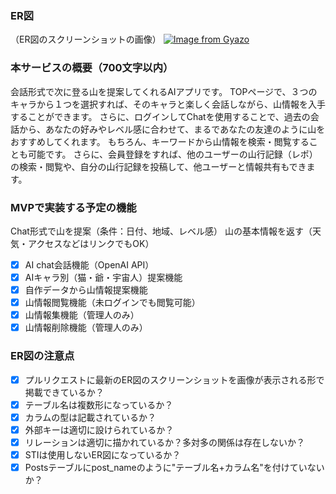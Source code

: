 ### ER図
（ER図のスクリーンショットの画像）
[![Image from Gyazo](https://i.gyazo.com/f9ca0d5ee13e4a21eeacff8acc977710.png)](https://gyazo.com/f9ca0d5ee13e4a21eeacff8acc977710)


### 本サービスの概要（700文字以内）
会話形式で次に登る山を提案してくれるAIアプリです。
TOPページで、３つのキャラから１つを選択すれば、そのキャラと楽しく会話しながら、山情報を入手することができます。
さらに、ログインしてChatを使用することで、過去の会話から、あなたの好みやレベル感に合わせて、まるであなたの友達のように山をおすすめしてくれます。
もちろん、キーワードから山情報を検索・閲覧することも可能です。
さらに、会員登録をすれば、他のユーザーの山行記録（レポ）の検索・閲覧や、自分の山行記録を投稿して、他ユーザーと情報共有もできます。

### MVPで実装する予定の機能
Chat形式で山を提案（条件：日付、地域、レベル感）
山の基本情報を返す（天気・アクセスなどはリンクでもOK）
- [x] AI chat会話機能（OpenAI API）
- [x] AIキャラ別（猫・爺・宇宙人）提案機能
- [x] 自作データから山情報提案機能
- [x] 山情報閲覧機能（未ログインでも閲覧可能）
- [x] 山情報集機能（管理人のみ）
- [x] 山情報削除機能（管理人のみ）

### ER図の注意点
- [x] プルリクエストに最新のER図のスクリーンショットを画像が表示される形で掲載できているか？
- [x] テーブル名は複数形になっているか？
- [x] カラムの型は記載されているか？
- [x] 外部キーは適切に設けられているか？
- [x] リレーションは適切に描かれているか？多対多の関係は存在しないか？
- [x] STIは使用しないER図になっているか？
- [x] Postsテーブルにpost_nameのように"テーブル名+カラム名"を付けていないか？